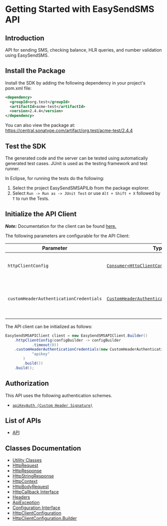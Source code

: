 
# Getting Started with EasySendSMS API

## Introduction

API for sending SMS, checking balance, HLR queries, and number validation using EasySendSMS.

## Install the Package

Install the SDK by adding the following dependency in your project's pom.xml file:

```xml
<dependency>
  <groupId>org.test</groupId>
  <artifactId>acme-test</artifactId>
  <version>2.4.4</version>
</dependency>
```

You can also view the package at:
https://central.sonatype.com/artifact/org.test/acme-test/2.4.4

## Test the SDK

The generated code and the server can be tested using automatically generated test cases.
JUnit is used as the testing framework and test runner.

In Eclipse, for running the tests do the following:

1. Select the project EasySendSMSAPILib from the package explorer.
2. Select `Run -> Run as -> JUnit Test` or use `Alt + Shift + X` followed by `T` to run the Tests.

## Initialize the API Client

**_Note:_** Documentation for the client can be found [here.](https://www.github.com/ZahraN444/Test111/tree/2.4.4/doc/client.md)

The following parameters are configurable for the API Client:

| Parameter | Type | Description |
|  --- | --- | --- |
| `httpClientConfig` | [`Consumer<HttpClientConfiguration.Builder>`](https://www.github.com/ZahraN444/Test111/tree/2.4.4/doc/http-client-configuration-builder.md) | Set up Http Client Configuration instance. |
| `customHeaderAuthenticationCredentials` | [`CustomHeaderAuthenticationCredentials`](https://www.github.com/ZahraN444/Test111/tree/2.4.4/doc/auth/custom-header-signature.md) | The Credentials Setter for Custom Header Signature |

The API client can be initialized as follows:

```java
EasySendSMSAPIClient client = new EasySendSMSAPIClient.Builder()
    .httpClientConfig(configBuilder -> configBuilder
            .timeout(0))
    .customHeaderAuthenticationCredentials(new CustomHeaderAuthenticationModel.Builder(
            "apikey"
        )
        .build())
    .build();
```

## Authorization

This API uses the following authentication schemes.

* [`apiKeyAuth (Custom Header Signature)`](https://www.github.com/ZahraN444/Test111/tree/2.4.4/doc/auth/custom-header-signature.md)

## List of APIs

* [API](https://www.github.com/ZahraN444/Test111/tree/2.4.4/doc/controllers/api.md)

## Classes Documentation

* [Utility Classes](https://www.github.com/ZahraN444/Test111/tree/2.4.4/doc/utility-classes.md)
* [HttpRequest](https://www.github.com/ZahraN444/Test111/tree/2.4.4/doc/http-request.md)
* [HttpResponse](https://www.github.com/ZahraN444/Test111/tree/2.4.4/doc/http-response.md)
* [HttpStringResponse](https://www.github.com/ZahraN444/Test111/tree/2.4.4/doc/http-string-response.md)
* [HttpContext](https://www.github.com/ZahraN444/Test111/tree/2.4.4/doc/http-context.md)
* [HttpBodyRequest](https://www.github.com/ZahraN444/Test111/tree/2.4.4/doc/http-body-request.md)
* [HttpCallback Interface](https://www.github.com/ZahraN444/Test111/tree/2.4.4/doc/http-callback-interface.md)
* [Headers](https://www.github.com/ZahraN444/Test111/tree/2.4.4/doc/headers.md)
* [ApiException](https://www.github.com/ZahraN444/Test111/tree/2.4.4/doc/api-exception.md)
* [Configuration Interface](https://www.github.com/ZahraN444/Test111/tree/2.4.4/doc/configuration-interface.md)
* [HttpClientConfiguration](https://www.github.com/ZahraN444/Test111/tree/2.4.4/doc/http-client-configuration.md)
* [HttpClientConfiguration.Builder](https://www.github.com/ZahraN444/Test111/tree/2.4.4/doc/http-client-configuration-builder.md)


